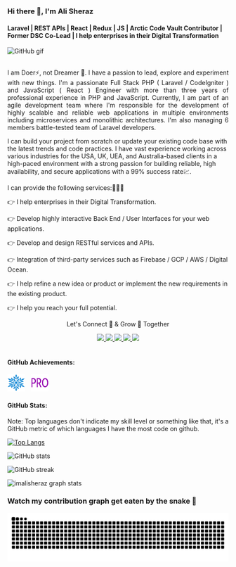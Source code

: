 <!--
**ImAliSheraz/ImAliSheraz** is a ✨ _special_ ✨ repository because its `README.md` (this file) appears on your GitHub profile.
-->

### Hi there 👋, I'm Ali Sheraz

#### Laravel | REST APIs | React | Redux | JS | Arctic Code Vault Contributor | Former DSC Co-Lead | I help enterprises in their Digital Transformation

<!-- <img align="center" alt="GIF" src="github-banner.png" width="100%" height="150" /> -->

![GitHub gif](https://github.com/ImAliSheraz/ImAliSheraz/blob/master/imalisheraz.gif)

<p align="justify">
<br/>
I am Doer⚡, not Dreamer 💭. I have a passion to lead, explore and experiment with new things. I'm a passionate Full Stack PHP ( Laravel / CodeIgniter ) and JavaScript ( React ) Engineer with more than three years of professional experience in PHP and JavaScript. Currently, I am part of an agile development team where I'm responsible for the development of highly scalable and reliable web applications in multiple environments including microservices and monolithic architectures. I'm also managing 6 members battle-tested team of Laravel developers.

I can build your project from scratch or update your existing code base with the latest trends and code practices. I have vast experience working across various industries for the USA, UK, UEA, and Australia-based clients in a high-paced environment with a strong passion for building reliable, high availability, and secure applications with a 99% success rate💹.

I can provide the following services:👨🏻‍💻

👉 I help enterprises in their Digital Transformation.

👉 Develop highly interactive Back End / User Interfaces for your web applications.

👉 Develop and design RESTful services and APIs.

👉 Integration of third-party services such as Firebase / GCP / AWS / Digital Ocean.

👉 I help refine a new idea or product or implement the new requirements in the existing product.

👉 I help you reach your full potential.

</p>

<div align="center">
<p align="center">Let's Connect &#129309; & Grow &#127793; Together </p>
<a href="https://www.linkedin.com/in/imalisheraz/">
    <img src="https://img.shields.io/badge/linkedin-%230077B5.svg?&style=for-the-badge&logo=linkedin&logoColor=white" />
</a>

<a href="mailto:imalisheraz@gmail.com">
    <img src="https://img.shields.io/badge/Gmail-BF211D?style=for-the-badge&logo=Google&logoColor=white" />
</a>

<a href="https://www.facebook.com/imalisheraz/">
    <img src="https://img.shields.io/badge/Facebook-1877F2?style=for-the-badge&logo=facebook&logoColor=white" />
</a>

<a href="https://www.instagram.com/imalisheraz/">
    <img src="https://img.shields.io/badge/Instagram-E4405F?style=for-the-badge&logo=instagram&logoColor=white" />
</a>

<a href="https://www.twitter.com/imalisheraz/">
    <img src="https://img.shields.io/badge/Twitter-1DA1F2?style=for-the-badge&logo=twitter&logoColor=white" />
</a>

</div>
<br/>

#### GitHub Achievements:

<a href='https://archiveprogram.github.com/'><img src='https://raw.githubusercontent.com/acervenky/animated-github-badges/master/assets/acbadge.gif' width='40' height='40'></a> <a href='https://github.com/pricing'><img src='https://raw.githubusercontent.com/acervenky/animated-github-badges/master/assets/pro.gif' width='40' height='40'></a>

#### GitHub Stats:

Note: Top languages don't indicate my skill level or something like that, it's a GitHub metric of which languages I have the most code on github.

[![Top Langs](https://github-readme-stats.vercel.app/api/top-langs/?username=imalisheraz&layout=compact&theme=jolly)](https://github.com/anuraghazra/github-readme-stats)

![GitHub stats](https://github-readme-stats.vercel.app/api?username=imalisheraz&show_icons=true&include_all_commits=true&count_private=true&theme=jolly&layout=compact)

![GitHub streak](https://github-readme-streak-stats.herokuapp.com/?user=imalisheraz&layout=compact&theme=jolly)

![imalisheraz graph stats](https://activity-graph.herokuapp.com/graph?username=ImAliSheraz&bg_color=291B3E&color=ff64da&line=5BCDEC&point=FFFFFF&hide_border=true)

### Watch my contribution graph get eaten by the snake 🐍

<!-- platane/snk works, it just puts it on a new branch -->

![imalisheraz snake gif](https://github.com/ImAliSheraz/ImAliSheraz/blob/output/github-contribution-grid-snake.svg)
